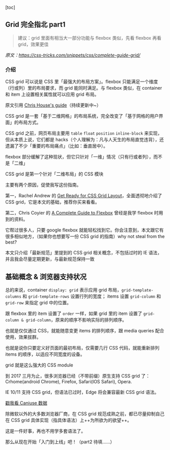 [toc]
## Grid 完全指北 part1
> 建议：grid 里面有相当大一部分功能与 flexbox 类似，先看 flexbox 再看 grid，效果更佳

*原文：https://css-tricks.com/snippets/css/complete-guide-grid/*

### 介绍

CSS grid 可以说是 CSS 里「最强大的布局方案」。flexbox 只能满足一个维度（行或列）里的布局要求，而 grid 能同时满足。与 flexbox 类似，在 container 和 item 上设置相关属性就可以应用 grid 布局。

原文引用 [Chris House's guide](http://chris.house/blog/a-complete-guide-css-grid-layout/)（持续更新中~）

CSS grid 是一套「基于二维网格」的布局系统，完全改变了「基于网格的用户界面」的布局方式。

CSS grid 之前，网页布局主要用 `table` `float` `position` `inline-block` 来实现，但从本质上说，它们都是 hacks（个人理解为：凡与人天生的布局直觉违背），还遗漏了不少「重要的布局痛点」（比如：垂直居中）。

flexbox 部分缓解了这种现状，但它只针对「一维」情况（只有行或者列），而不是「二维」

CSS grid 是第一个针对「二维布局」的 CSS 模块

主要有两个原因，促使我写这份指南。

第一，Rachel Andrew 的 [Get Ready for CSS Grid Layout](http://abookapart.com/products/get-ready-for-css-grid-layout)，全面透彻地介绍了 CSS grid，它是本文的基础，推荐你买来看看。

第二，Chris Coyier 的 [A Complete Guide to Flexbox](https://css-tricks.com/snippets/css/a-guide-to-flexbox/) 曾经是我学 flexbox 时用到的资料。

它帮过很多人，只要 google flexbox 就能轻松找到它。你会注意到，本文跟它有很多相似地方，（如果你也想要写一份 CSS grid 的指南）why not steal from the best?

本文只介绍「最新规范」里提到的 CSS grid 相关概念，不包括过时的 IE 语法，并且我会尽量定期更新，与最新规范保持一致

## 基础概念 & 浏览器支持状况

总的来说，container `display: grid` 表示应用 grid 布局，`grid-template-columns` 和 `grid-template-rows` 设置行列的宽度； items 设置 `grid-column` 和 `grid-row` 来指定 grid 中的位置。

跟 flexbox 里的 item 设置了 `order` 一样，如果 grid 里的 item 设置了 `grid-column & grid-column`，原来的顺序不影响实际的排列顺序。

也就是仅仅通过 CSS，就能随意变更 items 的排列顺序，跟 media queries 配合使用，效果拔群。

也就是说你只要定义好页面的最初布局，仅需要几行 CSS 代码，就能重新排列 items 的顺序，以适应不同宽度的设备。

grid 就是这么强大的 CSS module

到 2017 三月为止，很多浏览器已经（不带前缀）原生支持 CSS grid 了：Crhome(android Chrome), Firefox, Safari(IOS Safari), Opera.

IE 10/11 支持 CSS grid，但语法已过时，Edge 将会兼容最新 CSS grid 语法。

[戳我看 Caniuse 数据](https://caniuse.com/#feat=css-grid)

除微软以外的大多数浏览器厂商，在 CSS grid 规范成熟之前，都已尽量抑制自己在 CSS grid 具体实现（指具体语法）上++为所欲为的欲望++。

这是一件好事，再也不用学多套语法了。

那么从现在开始「入门到上线」吧！（part2 待填......）
